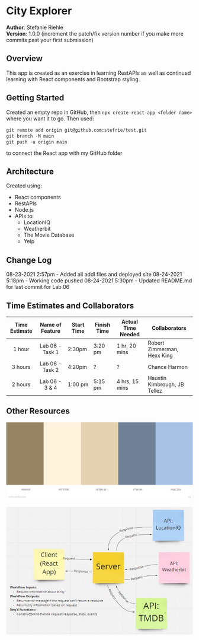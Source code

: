 # City Explorer
**Author**: Stefanie Riehle\
**Version**: 1.0.0 (increment the patch/fix version number if you make more commits past your first submission)

## Overview
This app is created as an exercise in learning RestAPIs as well as continued learning with React components and Bootstrap styling.

## Getting Started
Created an empty repo in GitHub, then `npx create-react-app <folder name>` where you want it to go. Then used:
```
git remote add origin git@github.com:stefrie/test.git
git branch -M main
git push -u origin main
```
to connect the React app with my GitHub folder

## Architecture
Created using:
- React components
- RestAPIs
- Node.js
- APIs to:
	- LocationIQ
	- Weatherbit
	- The Movie Database
	- Yelp

## Change Log
08-23-2021 2:57pm - Added all addl files and deployed site
08-24-2021 5:18pm - Working code pushed
08-24-2021 5:30pm - Updated README.md for last commit for Lab 06

## Time Estimates and Collaborators

| Time Estimate | Name of Feature | Start Time | Finish Time | Actual Time Needed | Collaborators |
|:-------------:|:---------------:|------------|-------------|--------------------|---------------|
| 1 hour        | Lab 06 - Task 1 | 2:30pm     | 3:20 pm     | 1 hr, 20 mins      | Robert Zimmerman, Hexx King |
| 3 hours       | Lab 06 - Task 2 | 4:20pm     | ?           | ?                  | Chance Harmon |
| 2 hours       | Lab 06 - 3 & 4  | 1:00 pm    | 5:15 pm     | 4 hrs, 15 mins     | Haustin Kimbrough, JB Tellez |

## Other Resources
![./src/Adobe-CityExplorer.jpeg](./src/Adobe-CityExplorer.jpeg)

![WRRC](./src/WRRC.JPG)
